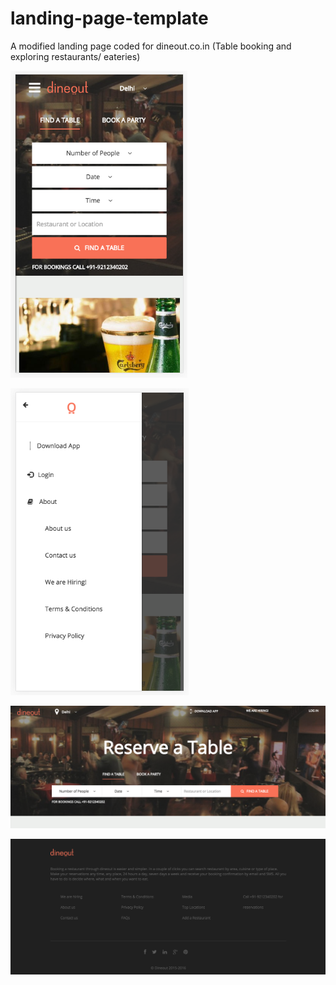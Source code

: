 # landing-page-template
A modified landing page coded for dineout.co.in (Table booking and exploring restaurants/ eateries)

![Screenshot](screenshot1.png)

![Screenshot](screenshot2.png)

![Screenshot](screenshot3.png)

![Screenshot](screenshot4.png)
